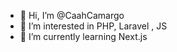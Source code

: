 - 👋 Hi, I’m @CaahCamargo
- 👀 I’m interested in  PHP, Laravel , JS
- 🌱 I’m currently learning  Next.js

<!---
CaahCamargo/CaahCamargo is a ✨ special ✨ repository because its `README.md` (this file) appears on your GitHub profile.
You can click the Preview link to take a look at your changes.
--->
